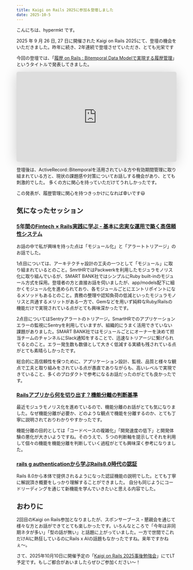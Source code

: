 ```yaml
---
title: Kaigi on Rails 2025に参加＆登壇しました
date: 2025-10-5
---
```


こんにちは、hypermkt です。

2025 年 9 月 26 日, 27 日に開催された Kaigi on Rails 2025にて、登壇の機会をいただきました。昨年に続き、2年連続で登壇させていただき、とても光栄です

今回の登壇では、「[履歴 on Rails : Bitemporal Data Modelで実現する履歴管理](https://kaigionrails.org/2025/talks/hypermkt/#day2)」というタイトルで発表してきました。

<iframe class="speakerdeck-iframe" frameborder="0" src="https://speakerdeck.com/player/cc55b04ff2dd43de8fe5bbee95285f30" title="履歴 on Rails:  Bitemporal Data Modelで実現する履歴管理/history-on-rails-with-bitemporal-data-model" allowfullscreen="true" style="border: 0px; background: padding-box padding-box rgba(0, 0, 0, 0.1); margin: 0px; padding: 0px; border-radius: 6px; box-shadow: rgba(0, 0, 0, 0.2) 0px 5px 40px; width: 100%; height: auto; aspect-ratio: 560 / 315;" data-ratio="1.7777777777777777"></iframe>

登壇後は、ActiveRecord::Bitemporalを活用されている方や有効期間管理に取り組まれている方と、現状の課題感や対策についてお話しする機会があり、とても刺激的でした。 多くの方に関心を持っていただけてうれしかったです。

この発表が、履歴管理に関心を持つきっかけになれば幸いです😃

## 気になったセッション

### [5年間のFintech × Rails実践に学ぶ - 基本に忠実な運用で築く高信頼性システム](https://kaigionrails.org/2025/talks/ohbarye/#day1)

お話の中で私が興味を持った点は「モジュール化」と「アラートトリアージ」のお話でした。

1点目については、アーキテクチャ設計の工夫の一つとして「モジュール」に取り組まれているとのこと。SmrtHRではPackwerkを利用したモジュラモノリス化に取り組んでいるが、SMART BANK社ではシンプルにRuby built-inのモジュール方式を採用。登壇者の方と直接お話を伺いましたが、app/models配下に細かくモジュール化を進められており、各モジュールごとにエントリポイントになるメソッドもあるとのこと。責務の整理や認知負荷の低減といったモジュラモノリスと共通するメリットがある一方で、Gemなどを用いず純粋なRuby/Railsの機能だけで実現されている点がとても興味深かったです。

2点目についてはSentryアラートのトリアージ。SmartHRでのアプリケーションエラーの監視にSentryを利用していますが、組織的にうまく活用できていない課題がありました。SMART BANK社ではモジュールごとにオーナーを決めて担当チームのチャンネルにSlack通知をすることで、迅速なトリアージに繋げられてるとのこと。エラー発生数も数値として大きく低減する実績も残されている点がとても素晴らしかったです。

総合的に高信頼性を保つために、アプリケーション設計、監視、品質と様々な観点で工夫と取り組みをされている点が愚直でありながらも、高いレベルで実現できていること、多くのプロダクトで参考になるお話だったのがとても良かったです。

### [Railsアプリから何を切り出す？機能分離の判断基準](https://kaigionrails.org/2025/talks/myumura/#day2)

最近モジュラモノリス化を進めているので、機能分離のお話がとても気になりました。なぜ機能分離が必要か、どのような観点で機能を分離するのか、とても丁寧に説明されておりわかりやすかったです。

機能分離の目的としては「コードベースの複雑化」「開発速度の低下」と開発体験の悪化が大きいようですね。そのうえで、５つの判断軸を提示してそれを利用して個々の機能を機能分離を判断していく過程がとても興味深く参考になりました。

### [rails g authenticationから学ぶRails8.0時代の認証](https://kaigionrails.org/2025/talks/willnet/#day2)

Rails 8.0から本体で提供されるようになった認証機能の説明でした。とても丁寧に解説頂き概要をしっかり理解することができました。
自分も同じようにコードリーディングを通じて新機能を学んでいきたいと思える内容でした。

## おわりに

2回目のKaigi on Rails参加となりましたが、スポンサーブース・懇親会を通じて様々な方とお話ができてとても楽しかったです。いろんなところで「今年は非同期ネタが多い」「型の話が無い」と話題に上がっていました。一方で世間でこれだけAIに熱狂しているのにRails x AIの話題もなかったですね。来年ですかねぇ〜。

さて、2025年10月10日に開催予定の「[Kaigi on Rails 2025事後勉強会](https://smarthr.connpass.com/event/367186/)」にてLT予定です。もしご都合があいましたらぜひご参加ください〜！
